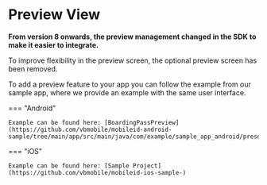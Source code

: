 # Preview View

**From version 8 onwards, the preview management changed in the SDK to make it easier to integrate.**

To improve flexibility in the preview screen, the optional preview screen has been removed.

To add a preview feature to your app you can follow the example from our sample app, where we provide an example with the same user interface.

=== "Android"

    Example can be found here: [BoardingPassPreview](https://github.com/vbmobile/mobileid-android-sample/tree/main/app/src/main/java/com/example/sample_app_android/presentation/readBoardingPass/preview/BoardingPassPreviewActivity.kt)

=== "iOS"

    Example can be found here: [Sample Project](https://github.com/vbmobile/mobileid-ios-sample-)
